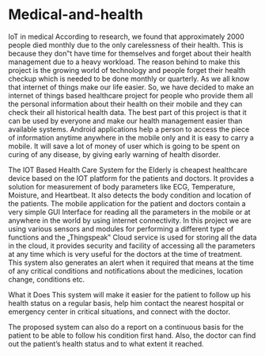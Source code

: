 # Medical-and-health
IoT in medical
According to research, we found that approximately 2000 people died monthly due to the only carelessness of their health. This is because they don‟t have time for themselves and forget about their health management due to a heavy workload. The reason behind to make this project is the growing world of technology and people forget their health checkup which is needed to be done monthly or quarterly. As we all know that internet of things make our life easier. So, we have decided to make an internet of things based healthcare project for people who provide them all the personal information about their health on their mobile and they can check their all historical health data. The best part of this project is that it can be used by everyone and make our health management easier than available systems. Android applications help a person to access the piece of information anytime anywhere in the mobile only and it is easy to carry a mobile. It will save a lot of money of user which is going to be spent on curing of any disease, by giving early warning of health disorder.

The IOT Based Health Care System for the Elderly is cheapest healthcare device based on the IOT platform for the patients and doctors. It provides a solution for measurement of body parameters like ECG, Temperature, Moisture, and Heartbeat. It also detects the body condition and location of the patients. The mobile application for the patient and doctors contain a very simple GUI Interface for reading all the parameters in the mobile or at anywhere in the world by using internet connectivity. In this project we are using various sensors and modules for performing a different type of functions and the „Thingspeak‟ Cloud service is used for storing all the data in the cloud, it provides security and facility of accessing all the parameters at any time which is very useful for the doctors at the time of treatment. This system also generates an alert when it required that means at the time of any critical conditions and notifications about the medicines, location change, conditions etc.

What it Does
This system will make it easier for the patient to follow up his health status on a regular basis, help him contact the nearest hospital or emergency center in critical situations, and connect with the doctor.

The proposed system can also do a report on a continuous basis for the patient to be able to follow his condition first hand. Also, the doctor can find out the patient’s health status and to what extent it reached.

